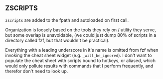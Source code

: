 ## ZSCRIPTS

`zscripts` are added to the fpath and autoloaded on first call.

Organization is loosely based on the tools they rely on / utility they
serve, but some overlap is unavoidable, (we could just dump 80% of scripts
in a directory called fzf, but that wouldn't be practical).

Everything with a leading underscore in it's name is omitted from fzf when
invoking the cheat sheet widget (e.g. `_will_be_ignored`). I don't want to
populate the cheat sheet with scripts bound to hotkeys, or aliased, which
would only pollute results with commands that I perform frequently, and therefor
don't need to look up.
